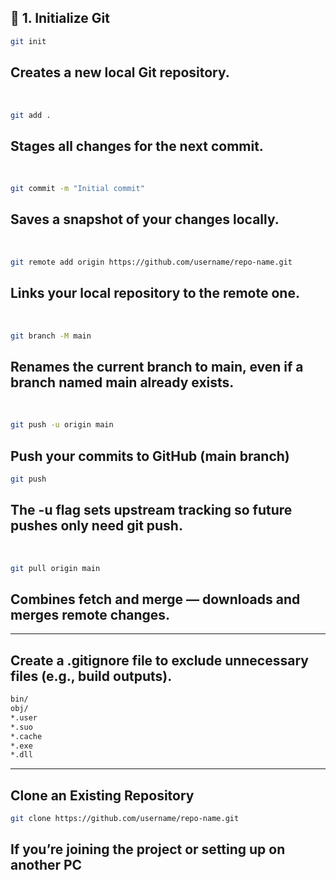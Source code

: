 ## 🧩 1. Initialize Git

```bash
git init
```
## Creates a new local Git repository.

&nbsp;

```bash
git add .
```
## Stages all changes for the next commit.

&nbsp;

```bash
git commit -m "Initial commit"
```
## Saves a snapshot of your changes locally.

&nbsp;

```bash
git remote add origin https://github.com/username/repo-name.git
```
## Links your local repository to the remote one.

&nbsp;

```bash
git branch -M main
```
## Renames the current branch to main, even if a branch named main already exists.

&nbsp;

```bash
git push -u origin main
```
## Push your commits to GitHub (main branch)


```bash
git push
```
## The -u flag sets upstream tracking so future pushes only need git push.

&nbsp;

```bash
git pull origin main
```
## Combines fetch and merge — downloads and merges remote changes.

---

## Create a .gitignore file to exclude unnecessary files (e.g., build outputs).
```markdown
bin/
obj/
*.user
*.suo
*.cache
*.exe
*.dll
```

---

## Clone an Existing Repository
```bash
git clone https://github.com/username/repo-name.git
```
## If you’re joining the project or setting up on another PC

